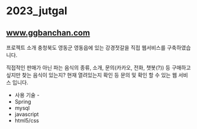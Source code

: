 # 2023_jutgal

www.ggbanchan.com
--------------------
프로젝트 소개
충청북도 영동군 영동읍에 있는 강경젓갈을 직접 웹서비스를 구축하였습니다.

직접적인 판매가 아닌 파는 음식의 종류, 소개, 문의(카카오, 전화, 챗봇(?)) 등 
구매하고 싶지만 찾는 음식이 있는지? 현재 열려있는지 확인 등 
문의 및 확인 할 수 있는 웹 서비스 입니다.

- 사용 기술 -
- Spring
- mysql
- javascript
- html5/css

